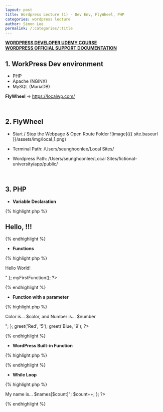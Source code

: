 ```yaml
---
layout: post
title: Wordpress Lecture (1) - Dev Env, FlyWheel, PHP
categories: wordpress lecture
author: Simon Lee
permalink: /:categories/:title
---
```


<strong>[WORDPRESS DEVELOPER UDEMY COURSE][wp-udemy]</strong>  
<strong>[WORDPRESS OFFICIAL SUPPORT DOCUMENTATION][wp-support]</strong>

## 1. WorkPress Dev environment

- PHP
- Apache (NGINX)
- MySQL (MariaDB)

<strong>FlyWheel</strong> => https://localwp.com/

<br>

## 2. FlyWheel

- Start / Stop the Webpage & Open Route Folder
  ![image]({{ site.baseurl }}/assets/img/local_1.png)

- Terminal Path: /Users/seunghoonlee/Local Sites/
- Wordpress Path: /Users/seunghoonlee/Local Sites/fictional-university/app/public/

<br>

## 3. PHP

- <strong>Variable Declaration</strong>

{% highlight php %}

<?php $myname = 'Simon'; ?>
<h2>Hello, <?php echo $myname ?> !!!</h2>

{% endhighlight %}

- <strong>Functions</strong>

{% highlight php %}

<?php
function myFirstFunction() {
    echo "<p>Hello World!</p>"
};
myFirstFunction();
?>

{% endhighlight %}

- <strong>Function with a parameter</strong>

{% highlight php %}

<?php
    function greet($color, $number) {
        echo "<p>Color is... $color, and Number is... $number</p>";
    };

    greet('Red', '5');
    greet('Blue, '9');
?>

{% endhighlight %}

- <strong>WordPress Built-in Function</strong>

{% highlight php %}

<?php bloginfo('name'); ?>
<?php bloginfo('description'); ?>

{% endhighlight %}

- <strong>While Loop</strong>

{% highlight php %}

<?php 
$names = array('Simon', 'Rainie', 'Daniel'); 
$count = 0;
while($count < count($names)) {
    echo "<li>My name is... $names[$count]</li>";
    $count++;
};
?>

{% endhighlight %}

<br>
<br>
<br>

[wp-udemy]: https://www.udemy.com/course/become-a-wordpress-developer-php-javascript/learn/lecture/6896262?start=0#overview
[wp-support]: https://wordpress.org/support/
